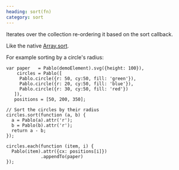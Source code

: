 ```yaml
--- 
heading: sort(fn)
category: sort
---
```


Iterates over the collection re-ordering it based on the sort callback.

Like the native [Array.sort](https://developer.mozilla.org/en-US/docs/JavaScript/Reference/Global_Objects/Array/sort).

For example sorting by a circle's radius:

    var paper   = Pablo(demoElement).svg({height: 100}),
        circles = Pablo([
         Pablo.circle({r: 50, cy:50, fill: 'green'}),
         Pablo.circle({r: 20, cy:50, fill: 'blue'}),
         Pablo.circle({r: 30, cy:50, fill: 'red'})
       ]),
       positions = [50, 200, 350];

    // Sort the circles by their radius
    circles.sort(function (a, b) {
      a = Pablo(a).attr('r');
      b = Pablo(b).attr('r');
      return a - b;
    });

    circles.each(function (item, i) {
      Pablo(item).attr({cx: positions[i]})
                 .appendTo(paper)
    });

